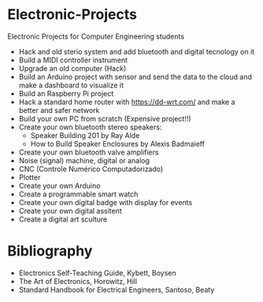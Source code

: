 # Electronic-Projects
Electronic Projects for Computer Engineering students

- Hack and old sterio system and add bluetooth and digital tecnology on it
- Build a MIDI controller instrument
- Upgrade an old computer (Hack)
- Build an Arduino project with sensor and send the data to the cloud and make a dashboard to visualize it
- Build an Raspberry Pi project
- Hack a standard home router with https://dd-wrt.com/ and make a better and safer network
- Build your own PC from scratch (Expensive project!!)
- Create your own bluetooth stereo speakers: 
  - Speaker Building 201 by Ray Alde
  - How to Build Speaker Enclosures by Alexis Badmaieff
- Create your own bluetooth valve amplifiers
- Noise (signal) machine, digital or analog
- CNC (Controle Numérico Computadorizado)
- Plotter
- Create your own Arduino
- Create a programmable smart watch
- Create your own digital badge with display for events
- Create your own digital assitent
- Create a digital art sculture

# Bibliography

- Electronics Self-Teaching Guide, Kybett, Boysen
- The Art of Electronics, Horowitz, Hill
- Standard Handbook for Electrical Engineers, Santoso, Beaty

